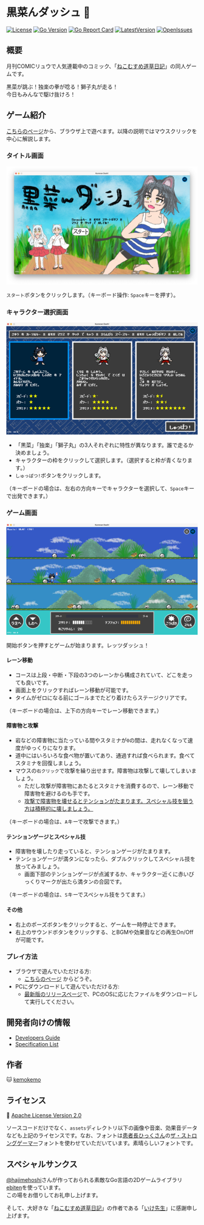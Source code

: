 # 黒菜んダッシュ :dash:

[![License](https://img.shields.io/github/license/kemokemo/kuronan-dash)](https://opensource.org/licenses/Apache-2.0) [![Go Version](https://img.shields.io/github/go-mod/go-version/kemokemo/kuronan-dash)](https://github.com/kemokemo/kuronan-dash/blob/main/go.mod) [![Go Report Card](https://goreportcard.com/badge/github.com/kemokemo/kuronan-dash)](https://goreportcard.com/report/github.com/kemokemo/kuronan-dash) [![LatestVersion](https://img.shields.io/github/v/release/kemokemo/kuronan-dash?color=8783f7)](https://github.com/kemokemo/kuronan-dash/releases/latest) [![OpenIssues](https://img.shields.io/github/issues-raw/kemokemo/kuronan-dash?color=fca438)](https://github.com/kemokemo/kuronan-dash/issues)

## 概要

月刊COMICリュウで人気連載中のコミック、「[ねこむすめ道草日記](http://www.comic-ryu.jp/_nekomusume/)」の同人ゲームです。

黒菜が跳ぶ！独楽の拳が唸る！獅子丸が走る！  
今日もみんなで駆け抜けろ！

## ゲーム紹介

[こちらのページ](https://kemokemo.github.io/kuronan-dash/)から、ブラウザ上で遊べます。以降の説明ではマウスクリックを中心に解説します。

### タイトル画面

![タイトル画面](media/title_screen.png)

`スタート`ボタンをクリックします。（キーボード操作: `Space`キーを押す）。

### キャラクター選択画面

![キャラクター選択画面](media/select_screen.png)

* 「黒菜」「独楽」「獅子丸」の3人それぞれに特性が異なります。誰で走るか決めましょう。
* キャラクターの枠をクリックして選択します。（選択すると枠が青くなります。）
* `しゅっぱつ!`ボタンをクリックします。

（キーボードの場合は、左右の方向キーでキャラクターを選択して、`Space`キーで出発できます。）

### ゲーム画面

![ゲーム画面](media/game_screen.png)

開始ボタンを押すとゲームが始まります。レッツダッシュ！

#### レーン移動

* コースは上段・中断・下段の3つのレーンから構成されていて、どこを走っても良いです。
* 画面上をクリックすればレーン移動が可能です。
* タイムがゼロになる前にゴールまでたどり着けたらステージクリアです。

（キーボードの場合は、上下の方向キーでレーン移動できます。）

#### 障害物と攻撃

* 岩などの障害物に当たっている間やスタミナが`0`の間は、走れなくなって速度がゆっくりになります。
* 道中にはいろいろな食べ物が置いてあり、通過すれば食べられます。食べてスタミナを回復しましょう。
* マウスの`右クリック`で攻撃を繰り出せます。障害物は攻撃して壊してしまいましょう。
  * ただし攻撃が障害物にあたるとスタミナを消費するので、レーン移動で障害物を避けるのも手です。
  * <u>攻撃で障害物を壊せるとテンションがたまります。スペシャル技を狙う方は積極的に壊しましょう。</u>

（キーボードの場合は、`A`キーで攻撃できます。）

#### テンションゲージとスペシャル技

* 障害物を壊したり走っていると、テンションゲージがたまります。
* テンションゲージが満タンになったら、ダブルクリックしてスペシャル技を放ってみましょう。
  * 画面下部のテンションゲージが点滅するか、キャラクター近くに赤いびっくりマークが出たら満タンの合図です。

（キーボードの場合は、`S`キーでスペシャル技をうてます。）

#### その他

* 右上のポーズボタンをクリックすると、ゲームを一時停止できます。
* 右上のサウンドボタンをクリックする、とBGMや効果音などの再生On/Offが可能です。

### プレイ方法

* ブラウザで遊んでいただける方:
  * [こちらのページ](https://kemokemo.github.io/kuronan-dash/) からどうぞ。
* PCにダウンロードして遊んでいただける方:
  * [最新版のリリースページ](https://github.com/kemokemo/kuronan-dash/releases/latest)で、PCのOSに応じたファイルをダウンロードして実行してください。

## 開発者向けの情報

- [Developers Guide](documents/developers-guide.md)
- [Specification List](documents/spec-list.md)

## 作者

:cat: [kemokemo](https://github.com/kemokemo)

## ライセンス

:orange_book: [Apache License Version 2.0](https://github.com/kemokemo/kuronan-dash/blob/main/LICENSE)

ソースコードだけでなく、`assets`ディレクトリ以下の画像や音楽、効果音データなども上記のライセンスです。なお、フォントは[患者長ひっくさん](https://twitter.com/hicchicc)の[ザ・ストロングゲーマー](http://www17.plala.or.jp/xxxxxxx/00ff/)フォントを使わせていただいています。素晴らしいフォントです。

## スペシャルサンクス

[@hajimehoshi](https://github.com/hajimehoshi)さんが作っておられる素敵なGo言語の2Dゲームライブラリ[ebiten](https://github.com/hajimehoshi/ebiten)を使っています。  
この場をお借りしてお礼申し上げます。

そして、大好きな「[ねこむすめ道草日記](http://www.comic-ryu.jp/_nekomusume/)」の作者である「[いけ先生](https://twitter.com/ikenokappa)」に感謝申し上げます。
